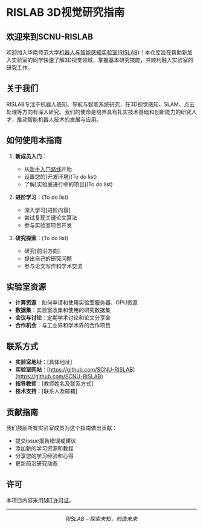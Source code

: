 # RISLAB 3D视觉研究指南

## 欢迎来到SCNU-RISLAB

欢迎加入华南师范大学[机器人与智能感知实验室(RISLAB)](https://github.com/SCNU-RISLAB)！本仓库旨在帮助新加入实验室的同学快速了解3D视觉领域，掌握基本研究技能，并顺利融入实验室的研究工作。

## 关于我们

RISLAB专注于机器人感知、导航与智能系统研究，在3D视觉感知、SLAM、点云处理等方向有深入研究。我们的使命是培养具有扎实技术基础和创新能力的研究人才，推动智能机器人技术的发展与应用。

## 如何使用本指南

1. **新成员入门**：
   - 从[新手入门路线](./roadmap.md)开始
   - 设置您的[开发环境](To do list)
   - 了解[实验室进行中的项目](To do list)

2. **进阶学习**：(To do list)
   - 深入学习[进阶内容]
   - 尝试复现关键论文算法
   - 参与实验室项目开发

3. **研究探索**：(To do list)
   - 研究[前沿方向]
   - 提出自己的研究问题
   - 参与论文写作和学术交流
  


## 实验室资源

- **计算资源**：如何申请和使用实验室服务器、GPU资源
- **数据集**：实验室收集和使用的研究数据集
- **会议与讨论**：定期学术讨论和论文分享会
- **合作机会**：与工业界和学术界的合作项目

## 联系方式

- **实验室地址**：[具体地址]
- **实验室网站**：[https://github.com/SCNU-RISLAB](https://github.com/SCNU-RISLAB)
- **指导教师**：[教师姓名及联系方式]
- **技术支持**：[联系人及邮箱]

## 贡献指南

我们鼓励所有实验室成员为这个指南做出贡献：
- 提交issue报告错误或建议
- 添加新的学习资源和教程
- 分享您的学习经验和心得
- 更新前沿研究动态

## 许可

本项目内容采用[MIT许可证](LICENSE)。

---

<p align="center">
  <i>RISLAB - 探索未知，创造未来</i>
</p>
